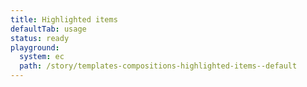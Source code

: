 ```yaml
---
title: Highlighted items
defaultTab: usage
status: ready
playground:
  system: ec
  path: /story/templates-compositions-highlighted-items--default
---
```

